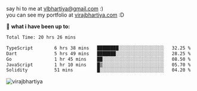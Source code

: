 say hi to me at [vlbhartiya@gmail.com](mailto:vlbhartiya@gmail.com) :)<br/>
you can see my portfolio at [virajbhartiya.com](https://virajbhartiya.com) :D<br/>


🚀 **what i have been up to:**

<!--START_SECTION:waka-->

```txt
Total Time: 20 hrs 26 mins

TypeScript        6 hrs 38 mins   ████████░░░░░░░░░░░░░░░░░   32.25 %
Dart              5 hrs 49 mins   ███████░░░░░░░░░░░░░░░░░░   28.25 %
Go                1 hr 45 mins    ██░░░░░░░░░░░░░░░░░░░░░░░   08.50 %
JavaScript        1 hr 10 mins    █▒░░░░░░░░░░░░░░░░░░░░░░░   05.70 %
Solidity          51 mins         █░░░░░░░░░░░░░░░░░░░░░░░░   04.20 %
```

<!--END_SECTION:waka-->

<p align="left"> <img src="https://komarev.com/ghpvc/?username=virajbhartiya&color=blue" alt="virajbhartiya" /> </p>
